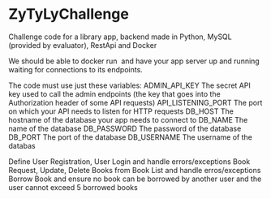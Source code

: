 # ZyTyLyChallenge
Challenge code for a library app, backend made in Python, MySQL (provided by evaluator), RestApi and Docker


We should be able to docker run <image> and have your app server up and running waiting for connections to its endpoints.

The code must use just these variables:
ADMIN_API_KEY	The secret API key used to call the admin endpoints (the key that goes into the Authorization header of some API requests)
API_LISTENING_PORT	The port on which your API needs to listen for HTTP requests
DB_HOST	The hostname of the database your app needs to connect to
DB_NAME	The name of the database
DB_PASSWORD	The password of the database
DB_PORT	The port of the database
DB_USERNAME	The username of the databas

Define User Registration, User Login and handle errors/exceptions
Book Request, Update, Delete Books from Book List and handle erros/exceptions
Borrow Book and ensure no book can be borrowed by another user and the user cannot exceed 5 borrowed books

